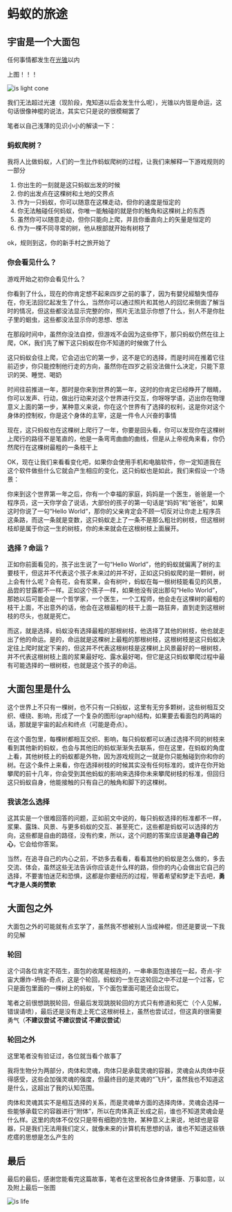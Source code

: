 # 蚂蚁的旅途

## 宇宙是一个大面包

<!-- ![ant climb tree](/public/png/ant-travel/ant-climb-tree-one.webp) -->

任何事情都发生在[光锥]()以内

上图！！！

![is light cone](/public/png/ant-travel/截屏2025-01-02%2015.29.31.png)

我们无法超过光速（现阶段，鬼知道以后会发生什么呢），光锥以内皆是命运，这句话很像神棍的说法，其实它只是说的很模糊罢了

笔者以自己浅薄的见识小小的解读一下：

### 蚂蚁爬树？

我将人比做蚂蚁，人们的一生比作蚂蚁爬树的过程，让我们来解释一下游戏规则的一部分

1. 你出生的一刻就是这只蚂蚁出发的时候
2. 你的出发点在这棵树和土地的交界点
3. 作为一只蚂蚁，你可以随意在这棵走动，但你的速度是恒定的
4. 你无法触碰任何蚂蚁，你唯一能触碰的就是你的触角和这棵树上的东西
5. 虽然你可以随意走动，但你只能向上爬，并且你垂直向上的矢量是恒定的
6. 作为一棵不同寻常的树，他从根部就开始有树枝了

ok，规则到这，你的新手村之旅开始了

### 你会看见什么？

游戏开始之初你会看见什么？

你看到了什么，现在的你肯定想不起来四岁之前的事了，因为有嬰兒經驗失憶存在，你无法回忆起发生了什么，当然你可以通过照片和其他人的回忆来侧面了解当时的情况，但这些都没法显示完整的你，照片无法显示你想了什么，别人不是你肚子里的蛔虫，这些都没法显示你的思想、想法

在那段时间中，虽然你没法自控，但游戏不会因为这些停下，那只蚂蚁仍然在往上爬，OK，我们先了解下这只蚂蚁在你不知道的时候做了什么

这只蚂蚁会往上爬，它会迈出它的第一步，这不是它的选择，而是时间在推着它往前迈步，你只能控制他行走的方向，虽然你在四岁之前没法做什么决定，只能下意识的哭、睡觉、喝奶

时间往前推进一年，那时是你来到世界的第一年，这时的你肯定已经睁开了眼睛，你可以发声、行动，做出行动来对这个世界进行交互，你呀呀学语，迈出你在物理意义上面的第一步，某种意义来说，你在这个世界有了选择的权利，这是你对这个身体的控制权，你是这个身体的主宰，这是一件令人兴奋的事情

现在，这只蚂蚁也在这棵树上爬行了一年，你要是回头看，你可以发现你在这棵树上爬行的路径不是笔直的，他是一条弯弯曲曲的曲线，但是从上帝视角来看，你仍然爬行在这棵树最粗的一条枝干上

OK，现在让我们来看看变化吧，如果你会使用手机和电脑软件，你一定知道我在这个软件做些什么它就会产生相应的变化，这只蚂蚁也是如此，我们来假设一个场景：

你来到这个世界第一年之后，你有一个幸福的家庭，妈妈是一个医生，爸爸是一个程序员，这一天你学会了说话，大部份的孩子的第一句话是“妈妈”和“爸爸”，如果这时你说了一句“Hello World“，那你的父亲肯定会不顾一切反对让你走上程序员这条路，而这一条就是变数，这只蚂蚁走上了一条不是那么粗壮的树枝，但这根树枝却是属于你这一生的树枝，你的未来就会在这根树枝上面展开。

### 选择？命运？

正如你前面看见的，孩子出生说了一句“Hello World”，他的蚂蚁就偏离了树的主要枝干，但这并不代表这个孩子未来过的并不好，正如这只蚂蚁爬的是一颗树，树上会有什么呢？会有花，会有浆果，会有树叶，蚂蚁在每一根树枝能看见的风景，品尝的甘露都不一样。正如这个孩子一样，如果他没有说出那句“Hello World”，那她以后可能会是一个哲学家，一个医生，一个工程师，他会走在这棵树的最粗的枝干上面，不出意外的话，他会在这根最粗的枝干上面一路狂奔，直到走到这根树枝的尽头，也就是死亡。

而这，就是选择，蚂蚁没有选择最粗的那根树枝，他选择了其他的树枝，他也就走出了他的命运。是的，命运就是这棵树上最粗的那根树枝，这根树枝是这只蚂蚁决定往上爬时就定下来的，但这并不代表这根树枝是这棵树上风景最好的一根树枝，并不代表这根树枝上面的浆果最好吃、露水最好喝，但它是这只蚂蚁攀爬过程中最有可能选择的一根树枝，也就是这个孩子的命运。

## 大面包里是什么

这个世界上不只有一棵树，也不只有一只蚂蚁，这里有无穷多颗树，这些树相互交织、缠绕、影响，形成了一个复杂的图形(graph)结构，如果要去看面包的两端的话，那就是宇宙的起点和终点（可能是奇点）。

在这个面包里，每棵树都相互交织、影响，每只蚂蚁都可以通过选择不同的树枝来看到其他新的蚂蚁，也会与其他旧的蚂蚁渐渐失去联系，但在这里，在蚂蚁的角度上看，其他树枝上的蚂蚁都是外物，因为游戏规则之一就是你只能触碰到你和你的树。在这个条件上来看，你在选择树枝的时候其实没有任何标准的，或许在你开始攀爬的前十几年，你会受到其他蚂蚁的影响来选择你未来攀爬树枝的标准，但回归这只蚂蚁自身，他能接触的只有自己的触角和脚下的这棵树。

### 我该怎么选择

这其实是一个很难回答的问题，正如前文中说的，每只蚂蚁选择的标准都不一样，浆果、露珠、风景、与更多蚂蚁的交互、甚至死亡，这些都是蚂蚁可以选择的方向，这些都是自由的路径，没有约束，所以，这个问题的答案应该是**追寻自己的心**，它会给你答案。

当然，在追寻自己的内心之前，不妨多去看看，看看其他的蚂蚁是怎么做的，多去交流、体会，虽然这些无法告诉你应该走什么样的路，但你的内心会做出它自己的选择，不要害怕迷茫和恐惧，这都是你要经历的过程，带着希望和梦走下去吧，**勇气才是人类的赞歌**

## 大面包之外

大面包之外的可能就有点玄学了，虽然我不想被别人当成神棍，但还是要说一下我的见解

### 轮回

这个词各位肯定不陌生，面包的收尾是相连的，一串串面包连接在一起，奇点-宇宙大爆炸-坍缩-奇点，这是个轮回，蚂蚁的一生在这轮回之中不过是一个过客，它只是面包里面的一棵树上的蚂蚁，下个面包里面可能还会出现它。

笔者之前很想跳脱轮回，但最后发现跳脱轮回的方式只有修道和死亡（个人见解，错误请喷），最后还是没有走上死亡这根树枝上，虽然也尝试过，但这真的很需要勇气（**不建议尝试 不建议尝试 不建议尝试**）

### 轮回之外

这里笔者没有验证过，各位就当看个故事了

我将生物分为两部分，肉体和灵魂，肉体只是承载灵魂的容器，灵魂会从肉体中获得感受，这些会加强灵魂的强度，但最终目的是灵魂的“飞升”，虽然我也不知道这是什么，这超出了我的认知范围。

肉体和灵魂其实不是相互选择的关系，而是灵魂单方面的选择肉体，灵魂会选择一些能够承载它的容器进行“附体”，所以在肉体真正长成之前，谁也不知道灵魂会是什么样。这里的肉体不仅仅只是带有细胞的生物，某种意义上来说，地球也是容器，只是我们无法用我们定义，就像未来的计算机有思想的话，谁也不知道这些铁疙瘩的思想是怎么产生的

## 最后

最后的最后，感谢您能看完这篇故事，笔者在这里祝各位身体健康、万事如意，以及附上最后一张图

![is life](/public/png/ant-travel/DE95C15E-DFF7-4E54-98D7-EAC6B5E34F49_1_105_c.jpeg)
